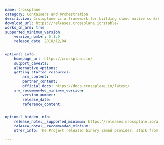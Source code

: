 ```yaml
---
name: Crossplane
category: Containers and Orchestration
description: Crossplane is a framework for building cloud native control planes without needing to write code.
download_url: https://releases.crossplane.io/stable/
works_on_arm: true
supported_minimum_version:
    version_number: 0.1.0
    release_date: 2018/12/04


optional_info:
    homepage_url: https://crossplane.io/
    support_caveats:
    alternative_options:
    getting_started_resources:
        arm_content:
        partner_content:
        official_docs: https://docs.crossplane.io/latest/
    arm_recommended_minimum_version:
        version_number:
        release_date:
        reference_content:


optional_hidden_info:
    release_notes__supported_minimum: https://releases.crossplane.io/alpha/v0.1.0/bin/linux_arm64/
    release_notes__recommended_minimum:
    other_info: The Project released binary named provider, stack from v0.1.0 to v0.5.0 and from v0.5.1 onwards crossplane binary is released.

---
```

